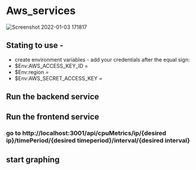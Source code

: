 # Aws_services
![Screenshot 2022-01-03 171817](https://user-images.githubusercontent.com/50828198/147947685-e0e1beea-24de-4fe6-bfbf-f1492d553327.png)


## Stating to use -
* create environment variables - add your credentials after the equal sign:
* $Env:AWS_ACCESS_KEY_ID =
* $Env:region =
* $Env:AWS_SECRET_ACCESS_KEY =
## Run the backend service 
## Run the frontend service
### go to http://localhost:3001/api/cpuMetrics/ip/{desired ip}/timePeriod/{desired timeperiod}/interval/{desired interval}
## start graphing
